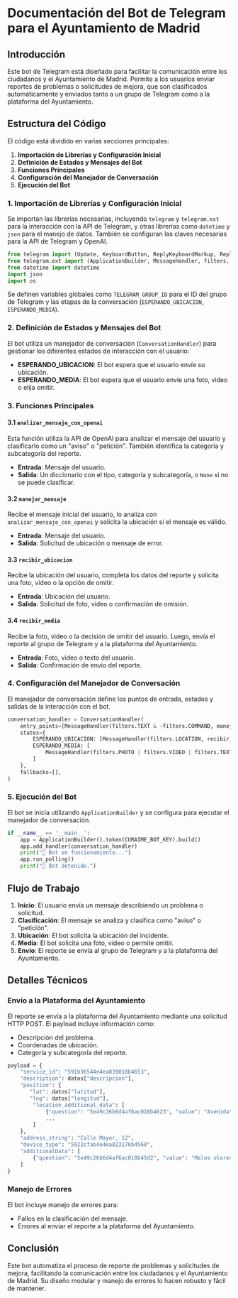 # Documentación del Bot de Telegram para el Ayuntamiento de Madrid

## Introducción
Este bot de Telegram está diseñado para facilitar la comunicación entre los ciudadanos y el Ayuntamiento de Madrid. Permite a los usuarios enviar reportes de problemas o solicitudes de mejora, que son clasificados automáticamente y enviados tanto a un grupo de Telegram como a la plataforma del Ayuntamiento.

## Estructura del Código
El código está dividido en varias secciones principales:

1. **Importación de Librerías y Configuración Inicial**
2. **Definición de Estados y Mensajes del Bot**
3. **Funciones Principales**
4. **Configuración del Manejador de Conversación**
5. **Ejecución del Bot**

### 1. Importación de Librerías y Configuración Inicial
Se importan las librerías necesarias, incluyendo `telegram` y `telegram.ext` para la interacción con la API de Telegram, y otras librerías como `datetime` y `json` para el manejo de datos. También se configuran las claves necesarias para la API de Telegram y OpenAI.

```python
from telegram import (Update, KeyboardButton, ReplyKeyboardMarkup, ReplyKeyboardRemove, Location)
from telegram.ext import (ApplicationBuilder, MessageHandler, filters, ContextTypes, ConversationHandler)
from datetime import datetime
import json
import os
```

Se definen variables globales como `TELEGRAM_GROUP_ID` para el ID del grupo de Telegram y las etapas de la conversación (`ESPERANDO_UBICACION`, `ESPERANDO_MEDIA`).

### 2. Definición de Estados y Mensajes del Bot
El bot utiliza un manejador de conversación (`ConversationHandler`) para gestionar los diferentes estados de interacción con el usuario:

- **ESPERANDO_UBICACION**: El bot espera que el usuario envíe su ubicación.
- **ESPERANDO_MEDIA**: El bot espera que el usuario envíe una foto, video o elija omitir.

### 3. Funciones Principales

#### 3.1 `analizar_mensaje_con_openai`
Esta función utiliza la API de OpenAI para analizar el mensaje del usuario y clasificarlo como un "aviso" o "petición". También identifica la categoría y subcategoría del reporte.

- **Entrada**: Mensaje del usuario.
- **Salida**: Un diccionario con el tipo, categoría y subcategoría, o `None` si no se puede clasificar.

#### 3.2 `manejar_mensaje`
Recibe el mensaje inicial del usuario, lo analiza con `analizar_mensaje_con_openai` y solicita la ubicación si el mensaje es válido.

- **Entrada**: Mensaje del usuario.
- **Salida**: Solicitud de ubicación o mensaje de error.

#### 3.3 `recibir_ubicacion`
Recibe la ubicación del usuario, completa los datos del reporte y solicita una foto, video o la opción de omitir.

- **Entrada**: Ubicación del usuario.
- **Salida**: Solicitud de foto, video o confirmación de omisión.

#### 3.4 `recibir_media`
Recibe la foto, video o la decisión de omitir del usuario. Luego, envía el reporte al grupo de Telegram y a la plataforma del Ayuntamiento.

- **Entrada**: Foto, video o texto del usuario.
- **Salida**: Confirmación de envío del reporte.

### 4. Configuración del Manejador de Conversación
El manejador de conversación define los puntos de entrada, estados y salidas de la interacción con el bot.

```python
conversation_handler = ConversationHandler(
    entry_points=[MessageHandler(filters.TEXT & ~filters.COMMAND, manejar_mensaje)],
    states={
        ESPERANDO_UBICACION: [MessageHandler(filters.LOCATION, recibir_ubicacion)],
        ESPERANDO_MEDIA: [
            MessageHandler(filters.PHOTO | filters.VIDEO | filters.TEXT, recibir_media)
        ]
    },
    fallbacks=[],
)
```

### 5. Ejecución del Bot
El bot se inicia utilizando `ApplicationBuilder` y se configura para ejecutar el manejador de conversación.

```python
if __name__ == '__main__':
    app = ApplicationBuilder().token(CURAIME_BOT_KEY).build()
    app.add_handler(conversation_handler)
    print("🤖 Bot en funcionamiento...")
    app.run_polling()
    print("🚫 Bot detenido.")
```

## Flujo de Trabajo
1. **Inicio**: El usuario envía un mensaje describiendo un problema o solicitud.
2. **Clasificación**: El mensaje se analiza y clasifica como "aviso" o "petición".
3. **Ubicación**: El bot solicita la ubicación del incidente.
4. **Media**: El bot solicita una foto, video o permite omitir.
5. **Envío**: El reporte se envía al grupo de Telegram y a la plataforma del Ayuntamiento.

## Detalles Técnicos

### Envío a la Plataforma del Ayuntamiento
El reporte se envía a la plataforma del Ayuntamiento mediante una solicitud HTTP POST. El payload incluye información como:

- Descripción del problema.
- Coordenadas de ubicación.
- Categoría y subcategoría del reporte.

```python
payload = {
    "service_id": "591b36544e4ea839018b4653",
    "description": datos["descripcion"],
    "position": {
       "lat": datos["latitud"],
       "lng": datos["longitud"],
        "location_additional_data": [
            {"question": "5e49c26b6d4af6ac018b4623", "value": "Avenida"},
            ...
        ]
    },
    "address_string": "Calle Mayor, 12",
    "device_type": "5922cfab4e4ea823178b4568",
    "additionalData": [
        {"question": "5e49c26b6d4af6ac018b45d2", "value": "Malos olores"}
    ]
}
```

### Manejo de Errores
El bot incluye manejo de errores para:

- Fallos en la clasificación del mensaje.
- Errores al enviar el reporte a la plataforma del Ayuntamiento.

## Conclusión
Este bot automatiza el proceso de reporte de problemas y solicitudes de mejora, facilitando la comunicación entre los ciudadanos y el Ayuntamiento de Madrid. Su diseño modular y manejo de errores lo hacen robusto y fácil de mantener.